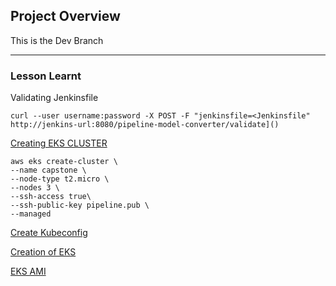 ## Project Overview
This is the Dev Branch

---

### Lesson Learnt

Validating Jenkinsfile

```
curl --user username:password -X POST -F "jenkinsfile=<Jenkinsfile" http://jenkins-url:8080/pipeline-model-converter/validate]()
```

[Creating EKS CLUSTER](https://docs.aws.amazon.com/eks/latest/userguide/getting-started-eksctl.html)

```
aws eks create-cluster \
--name capstone \
--node-type t2.micro \
--nodes 3 \
--ssh-access true\
--ssh-public-key pipeline.pub \
--managed
```

[Create Kubeconfig](https://docs.aws.amazon.com/eks/latest/userguide/create-kubeconfig.html)

[Creation of EKS](https://logz.io/blog/amazon-eks-cluster/)

[EKS AMI](https://docs.aws.amazon.com/eks/latest/userguide/gpu-ami.html)